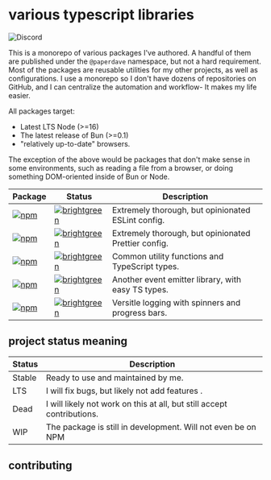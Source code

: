 # various typescript libraries

<div>
<img alt="Discord" src="https://img.shields.io/discord/516410163230539837?label=discord">
</div>

This is a monorepo of various packages I've authored. A handful of them are published under the `@paperdave` namespace, but not a hard requirement. Most of the packages are reusable utilities for my other projects, as well as configurations. I use a monorepo so I don't have dozens of repositories on GitHub, and I can centralize the automation and workflow- It makes my life easier.

All packages target:

- Latest LTS Node (>=16)
- The latest release of Bun (>=0.1)
- "relatively up-to-date" browsers.

The exception of the above would be packages that don't make sense in some environments, such as reading a file from a browser, or doing something DOM-oriented inside of Bun or Node.

<!-- START-README-TABLE -->

| Package | Status | Description |
| --- | --- | --- |
| [![npm](https://img.shields.io/npm/v/eslint-config-dave.svg?label=eslint-config-dave)](https://www.npmjs.com/package/eslint-config-dave) | [![brightgreen](https://img.shields.io/badge/status-stable-brightgreen.svg)](#project-status-meaning) | Extremely thorough, but opinionated ESLint config. |
| [![npm](https://img.shields.io/npm/v/prettier-config-dave.svg?label=prettier-config-dave)](https://www.npmjs.com/package/prettier-config-dave) | [![brightgreen](https://img.shields.io/badge/status-stable-brightgreen.svg)](#project-status-meaning) | Extremely thorough, but opinionated Prettier config. |
| [![npm](https://img.shields.io/npm/v/@paperdave/utils.svg?label=%40paperdave%2Futils)](https://www.npmjs.com/package/@paperdave/utils) | [![brightgreen](https://img.shields.io/badge/status-stable-brightgreen.svg)](#project-status-meaning) | Common utility functions and TypeScript types. |
| [![npm](https://img.shields.io/npm/v/@paperdave/events.svg?label=%40paperdave%2Fevents)](https://www.npmjs.com/package/@paperdave/events) | [![brightgreen](https://img.shields.io/badge/status-stable-brightgreen.svg)](#project-status-meaning) | Another event emitter library, with easy TS types. |
| [![npm](https://img.shields.io/npm/v/@paperdave/logger.svg?label=%40paperdave%2Flogger)](https://www.npmjs.com/package/@paperdave/logger) | [![brightgreen](https://img.shields.io/badge/status-stable-brightgreen.svg)](#project-status-meaning) | Versitle logging with spinners and progress bars. |

<!-- END-README-TABLE -->

## project status meaning

| Status | Description                                                            |
| ------ | ---------------------------------------------------------------------- |
| Stable | Ready to use and maintained by me.                                     |
| LTS    | I will fix bugs, but likely not add features .                         |
| Dead   | I will likely not work on this at all, but still accept contributions. |
| WIP    | The package is still in development. Will not even be on NPM           |

## contributing
